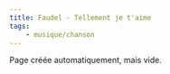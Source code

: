 ```yaml
---
title: Faudel - Tellement je t'aime
tags:
    - musique/chanson
---
```


Page créée automatiquement, mais vide.
